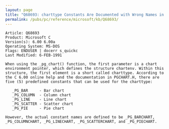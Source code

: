 ```yaml
---
layout: page
title: "Q68693: charttype Constants Are Documented with Wrong Names in C 6.00"
permalink: /pubs/pc/reference/microsoft/kb/Q68693/
---
```


	Article: Q68693
	Product: Microsoft C
	Version(s): 6.00 6.00a
	Operating System: MS-DOS
	Flags: ENDUSER | docerr s_quickc
	Last Modified: 6-FEB-1991
	
	When using the _pg_chart() function, the first parameter is a chart
	environment pointer, which defines the structure chartenv. Within this
	structure, the first element is a short called charttype. According to
	the C 6.00 online help and the documentation in PGCHART.H, there are
	five (5) predefined constants that can be used for the charttype:
	
	   _PG_BAR     - Bar chart
	   _PG_COLUMN  - Column chart
	   _PG_LINE    - Line chart
	   _PG_SCATTER - Scatter chart
	   _PG_PIE     - Pie chart
	
	However, the actual constant names are defined to be _PG_BARCHART,
	_PG_COLUMNCHART, _PG_LINECHART, _PG_SCATTERCHART, and _PG_PIECHART.
